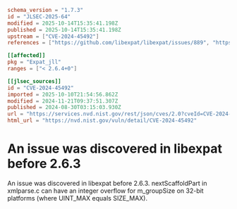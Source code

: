 ```toml
schema_version = "1.7.3"
id = "JLSEC-2025-64"
modified = 2025-10-14T15:35:41.198Z
published = 2025-10-14T15:35:41.198Z
upstream = ["CVE-2024-45492"]
references = ["https://github.com/libexpat/libexpat/issues/889", "https://github.com/libexpat/libexpat/pull/892", "https://security.netapp.com/advisory/ntap-20241018-0005/"]

[[affected]]
pkg = "Expat_jll"
ranges = ["< 2.6.4+0"]

[[jlsec_sources]]
id = "CVE-2024-45492"
imported = 2025-10-10T21:54:56.862Z
modified = 2024-11-21T09:37:51.307Z
published = 2024-08-30T03:15:03.930Z
url = "https://services.nvd.nist.gov/rest/json/cves/2.0?cveId=CVE-2024-45492"
html_url = "https://nvd.nist.gov/vuln/detail/CVE-2024-45492"
```

# An issue was discovered in libexpat before 2.6.3

An issue was discovered in libexpat before 2.6.3. nextScaffoldPart in xmlparse.c can have an integer overflow for m_groupSize on 32-bit platforms (where UINT_MAX equals SIZE_MAX).

